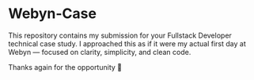 # Webyn-Case

This repository contains my submission for your Fullstack Developer technical case study. I approached this as if it were my actual first day at Webyn — focused on clarity, simplicity, and clean code.

Thanks again for the opportunity 🙌
